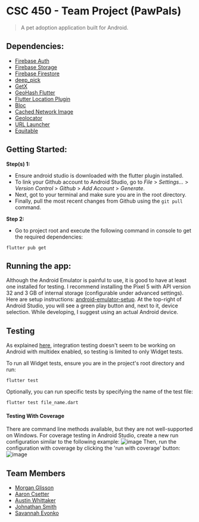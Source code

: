 # CSC 450 - Team Project (PawPals)
> A pet adoption application built for Android.

## Dependencies:
* [Firebase Auth](https://firebase.google.com/docs/auth/flutter/start)
* [Firebase Storage](https://firebase.google.com/docs/storage/flutter/start)
* [Firebase Firestore](https://firebase.google.com/docs/firestore)
* [deep_pick](https://pub.dev/packages/deep_pick)
* [GetX](https://pub.dev/packages/get)
* [GeoHash Flutter](https://pub.dev/packages/flutter_geo_hash)
* [Flutter Location Plugin](https://pub.dev/packages/location)
* [Bloc](https://pub.dev/packages/flutter_bloc)
* [Cached Network Image](https://pub.dev/packages/cached_network_image)
* [Geolocator](https://pub.dev/packages/geolocator)
* [URL Launcher](https://pub.dev/packages/url_launcher)
* [Equitable](https://pub.dev/packages/equatable)

## Getting Started:

**Step(s) 1:**

* Ensure android studio is downloaded with the flutter plugin installed.
* To link your Github account to Android Studio, go to *File* > *Settings...* > *Version Control* > 
  *Github* > *Add Account* > *Generate*.
* Next, got to your terminal and make sure you are in the root directory.
* Finally, pull the most recent changes from Github using the `git pull` command.

**Step 2:**

* Go to project root and execute the following command in console to get the required dependencies:

```
flutter pub get 
```

## Running the app:
Although the Android Emulator is painful to use, it is good to have at least one installed for testing.
I recommend installing the Pixel 5 with API version 32 and 3 GB of internal storage (configurable under advanced settings).
Here are setup instructions: [android-emulator-setup](https://llayman.github.io/uncw-csc315/labs/windows-setup.html#android-emulator-setup). 
At the top-right of Android Studio, you will see a green play button and, next to it, device selection. 
While developing, I suggest using an actual Android device.


## Testing
As explained [here](https://github.com/UNCW-CSC-450/csc450fa22-project-group-8/issues/66), integration testing
doesn't seem to be working on Android with multidex enabled, so testing is limited to only Widget tests.

To run all Widget tests, ensure you are in the project's root directory and run:
```
flutter test
```
Optionally, you can run specific tests by specifying the name of the test file:
```
flutter test file_name.dart
```

#### Testing With Coverage
There are command line methods available, but they are not well-supported on Windows. 
For coverage testing in Android Studio, create a new run configuration similar to the following example:
![image](https://user-images.githubusercontent.com/39916941/205510036-e95acee6-3946-4e63-8b2d-3dc59b9f7965.png)
Then, run the configuration with coverage by clicking the 'run with coverage' button:
![image](https://user-images.githubusercontent.com/39916941/205510205-65f0085d-30f0-4528-9ddb-7d995ac25f7d.png)

## Team Members
* [Morgan Glisson](https://github.com/morganglis)
* [Aaron Csetter](https://github.com/acsetter)
* [Austin Whittaker](https://github.com/AustinWhittaker)
* [Johnathan Smith](https://github.com/JohnathanASmith)
* [Savannah Evonko](https://github.com/SavannahEvonko)

